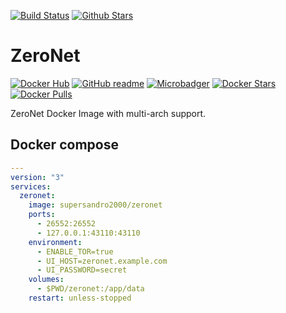 [![Build Status](https://img.shields.io/travis/SuperSandro2000/docker-images.svg?maxAge=43200)](https://travis-ci.org/SuperSandro2000/docker-images)
[![Github Stars](https://img.shields.io/github/stars/supersandro2000/docker-images.svg?maxAge=43200&label=Stars)](https://github.com/SuperSandro2000/docker-images)

# ZeroNet

[![Docker Hub](https://img.shields.io/badge/Docker-hub-blue.svg)](https://hub.docker.com/r/supersandro2000/zeronet/)
[![GitHub readme](https://img.shields.io/badge/GitHub-readme-blue.svg)](https://github.com/SuperSandro2000/docker-images/blob/master/zeronet/README.md)
[![Microbadger](https://images.microbadger.com/badges/image/supersandro2000/zeronet.svg)](https://microbadger.com/images/supersandro2000/zeronet)
[![Docker Stars](https://img.shields.io/docker/stars/supersandro2000/zeronet.svg?maxAge=43200)](https://hub.docker.com/r/supersandro2000/zeronet/)
[![Docker Pulls](https://img.shields.io/docker/pulls/supersandro2000/zeronet.svg?maxAge=43200)](https://hub.docker.com/r/supersandro2000/zeronet/)

ZeroNet Docker Image with multi-arch support.

## Docker compose

````yaml
---
version: "3"
services:
  zeronet:
    image: supersandro2000/zeronet
    ports:
      - 26552:26552
      - 127.0.0.1:43110:43110
    environment:
      - ENABLE_TOR=true
      - UI_HOST=zeronet.example.com
      - UI_PASSWORD=secret
    volumes:
      - $PWD/zeronet:/app/data
    restart: unless-stopped
````
